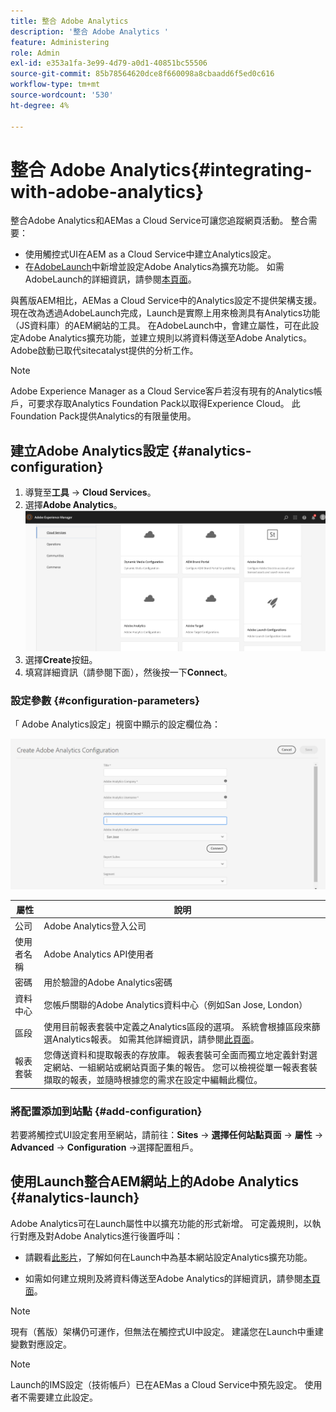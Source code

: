 ```yaml
---
title: 整合 Adobe Analytics
description: '整合 Adobe Analytics '
feature: Administering
role: Admin
exl-id: e353a1fa-3e99-4d79-a0d1-40851bc55506
source-git-commit: 85b78564620dce8f660098a8cbaadd6f5ed0c616
workflow-type: tm+mt
source-wordcount: '530'
ht-degree: 4%

---
```


# 整合 Adobe Analytics{#integrating-with-adobe-analytics}

整合Adobe Analytics和AEMas a Cloud Service可讓您追蹤網頁活動。 整合需要：

* 使用觸控式UI在AEM as a Cloud Service中建立Analytics設定。
* 在[AdobeLaunch](#analytics-launch)中新增並設定Adobe Analytics為擴充功能。 如需AdobeLaunch的詳細資訊，請參閱[本頁面](https://experienceleague.adobe.com/docs/experience-platform/tags/get-started/quick-start.html)。

與舊版AEM相比，AEMas a Cloud Service中的Analytics設定不提供架構支援。 現在改為透過AdobeLaunch完成，Launch是實際上用來檢測具有Analytics功能（JS資料庫）的AEM網站的工具。 在AdobeLaunch中，會建立屬性，可在此設定Adobe Analytics擴充功能，並建立規則以將資料傳送至Adobe Analytics。 Adobe啟動已取代sitecatalyst提供的分析工作。

>[!NOTE]
>
>Adobe Experience Manager as a Cloud Service客戶若沒有現有的Analytics帳戶，可要求存取Analytics Foundation Pack以取得Experience Cloud。 此Foundation Pack提供Analytics的有限量使用。

## 建立Adobe Analytics設定 {#analytics-configuration}

1. 導覽至&#x200B;**工具** → **Cloud Services**。
2. 選擇&#x200B;**Adobe Analytics**。
   ![Adobe Analytics ](assets/analytics_screen2.png "WindowAdobe Analytics視窗")
3. 選擇&#x200B;**Create**&#x200B;按鈕。
4. 填寫詳細資訊（請參閱下面），然後按一下&#x200B;**Connect**。

### 設定參數 {#configuration-parameters}

「 Adobe Analytics設定」視窗中顯示的設定欄位為：

![配置參](assets/properties_field1.png "數配置參數")

| 屬性 | 說明 |
|---|---|
| 公司 | Adobe Analytics登入公司 |
| 使用者名稱 | Adobe Analytics API使用者 |
| 密碼 | 用於驗證的Adobe Analytics密碼 |
| 資料中心 | 您帳戶關聯的Adobe Analytics資料中心（例如San Jose, London） |
| 區段 | 使用目前報表套裝中定義之Analytics區段的選項。 系統會根據區段來篩選Analytics報表。 如需其他詳細資訊，請參閱[此頁面](https://experienceleague.adobe.com/docs/analytics/components/segmentation/seg-overview.html)。 |
| 報表套裝 | 您傳送資料和提取報表的存放庫。 報表套裝可全面而獨立地定義針對選定網站、一組網站或網站頁面子集的報告。 您可以檢視從單一報表套裝擷取的報表，並隨時根據您的需求在設定中編輯此欄位。 |

### 將配置添加到站點 {#add-configuration}

若要將觸控式UI設定套用至網站，請前往：**Sites** → **選擇任何站點頁面** → **屬性** → **Advanced** → **Configuration** →選擇配置租戶。

## 使用Launch整合AEM網站上的Adobe Analytics {#analytics-launch}

Adobe Analytics可在Launch屬性中以擴充功能的形式新增。 可定義規則，以執行對應及對Adobe Analytics進行後置呼叫：

* 請觀看[此影片](https://experienceleague.adobe.com/docs/analytics-learn/tutorials/implementation/via-adobe-launch/basic-configuration-of-the-analytics-launch-extension.html)，了解如何在Launch中為基本網站設定Analytics擴充功能。

* 如需如何建立規則及將資料傳送至Adobe Analytics的詳細資訊，請參閱[本頁面](https://experienceleague.adobe.com/docs/core-services-learn/implementing-in-websites-with-launch/implement-solutions/analytics.html)。

>[!NOTE]
>
>現有（舊版）架構仍可運作，但無法在觸控式UI中設定。 建議您在Launch中重建變數對應設定。

>[!NOTE]
>
>Launch的IMS設定（技術帳戶）已在AEMas a Cloud Service中預先設定。 使用者不需要建立此設定。

